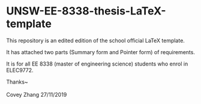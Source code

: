 # UNSW-EE-8338-thesis-LaTeX-template
This repository is an edited edition of the school official LaTeX template.

It has attached two parts (Summary form and Pointer form) of requirements. 

It is for all EE 8338 (master of engineering science) students who enrol in ELEC9772.

Thanks~
<br/>
<br/>
Covey Zhang
27/11/2019
